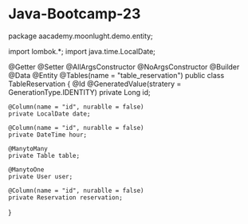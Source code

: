 # Java-Bootcamp-23
package aacademy.moonlught.demo.entity;

import lombok.*;
import java.time.LocalDate;


@Getter
@Setter
@AllArgsConstructor
@NoArgsConstructor
@Builder
@Data
@Entity
@Tables(name = "table_reservation")
public class TableReservation {
    @Id
    @GeneratedValue(stratery = GenerationType.IDENTITY)
    private Long id;

    @Column(name = "id", nurablle = false)
    private LocalDate date;

    @Column(name = "id", nurablle = false)
    private DateTime hour;

    @ManytoMany
    private Table table;

    @ManytoOne
    private User user;

    @Column(name = "id", nurablle = false)
    private Reservation reservation;
}
